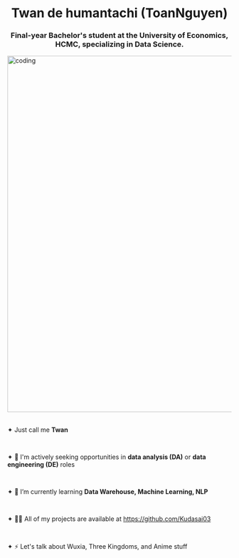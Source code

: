 <h1 align="center">Twan de humantachi (ToanNguyen)</h1>
<h3 align="center">Final-year Bachelor's student at the University of Economics, HCMC, specializing in Data Science.</h3>
<img align="center" alt="coding" width ="800" src="https://24.media.tumblr.com/0be89f47305f8e6469ab86c7e5090d21/tumblr_n1m44pDdp21t0hdd4o1_500.gif">
<!-- <p align="left"> <img src="https://komarev.com/ghpvc/?username=kudasai03&label=Profile%20views&color=0e75b6&style=flat" alt="kudasai03" /> </p> -->
<br>
<div>
  <div>
    <p align="left">
      <br><span style="display: block; margin-bottom: 10px;">&#10022; Just call me <strong>Twan</strong></span><br><br>
      <span style="display: block; margin-bottom: 10px;">&#10022; 🔭 I'm actively seeking opportunities in <strong>data analysis (DA)</strong> or <strong>data engineering (DE)</strong> roles</span><br><br>
      <span style="display: block; margin-bottom: 10px;">&#10022; 🌱 I’m currently learning <strong>Data Warehouse, Machine Learning, NLP</strong></span><br><br>
      <span style="display: block; margin-bottom: 10px;">&#10022; 👨‍💻 All of my projects are available at <a href="https://github.com/Kudasai03">https://github.com/Kudasai03</a></span><br><br>
      <span style="display: block; margin-bottom: 10px;">&#10022; ⚡ Let's talk about Wuxia, Three Kingdoms, and Anime stuff</span><br><br>
    </p>
  </div>
</div>

<br>

